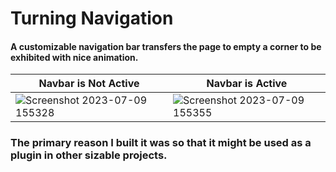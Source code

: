 # Turning Navigation
#### A customizable navigation bar transfers the page to empty a corner to be exhibited with nice animation.

| Navbar is Not Active                | Navbar is Active                    |
| ----------------------------------- | ----------------------------------- |
|![Screenshot 2023-07-09 155328](https://github.com/khaledelhannat/turningNavigation/assets/76536316/b852bc15-d6a2-45c5-ac7b-3013ff7a8946)| ![Screenshot 2023-07-09 155355](https://github.com/khaledelhannat/turningNavigation/assets/76536316/d8243a6a-dc43-408b-b94d-d5c555b1b1ac)|



### The primary reason I built it was so that it might be used as a plugin in other sizable projects.
